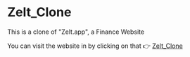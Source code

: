 # Zelt_Clone
This is a clone of  "Zelt.app", a Finance Website 

You can visit the website in by clicking on that 👉 [Zelt_Clone](https://subhadipjana95.github.io/Zelt_Clone/)
